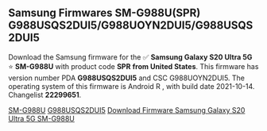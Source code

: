 <h2>Samsung Firmwares SM-G988U(SPR) G988USQS2DUI5/G988UOYN2DUI5/G988USQS2DUI5</h2>
Download the Samsung firmware for the ✅ <strong>Samsung Galaxy S20 Ultra 5G </strong> ⭐ <strong>SM-G988U</strong> with product code <strong>SPR</strong> <strong> from United States</strong>. This firmware has version number PDA <strong>G988USQS2DUI5</strong> and CSC G988UOYN2DUI5. The operating system of this firmware is Android R , with build date 2021-10-14. Changelist <strong>22299651</strong>.


[SM-G988U](https://samfirm.shop/samsung/model/SM-G988U)
[G988USQS2DUI5](https://samfirm.shop/samsung/pda/G988USQS2DUI5)
[Download Firmware Samsung Galaxy S20 Ultra 5G SM-G988U](https://samfirm.shop/samsung/firmware/465158)
